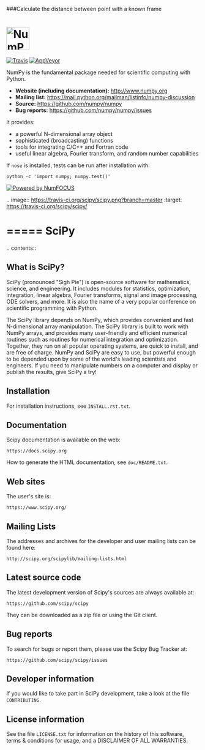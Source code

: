 ###Calculate the distance between point with a known frame

# <img alt="NumPy" src="branding/icons/numpylogo.svg" height="60">

[![Travis](https://img.shields.io/travis/numpy/numpy/master.svg?label=Travis%20CI)](https://travis-ci.org/numpy/numpy)
[![AppVeyor](https://img.shields.io/appveyor/ci/charris/numpy/master.svg?label=AppVeyor)](https://ci.appveyor.com/project/charris/numpy)

NumPy is the fundamental package needed for scientific computing with Python.

- **Website (including documentation):** http://www.numpy.org
- **Mailing list:** https://mail.python.org/mailman/listinfo/numpy-discussion
- **Source:** https://github.com/numpy/numpy
- **Bug reports:** https://github.com/numpy/numpy/issues

It provides:

- a powerful N-dimensional array object
- sophisticated (broadcasting) functions
- tools for integrating C/C++ and Fortran code
- useful linear algebra, Fourier transform, and random number capabilities

If ``nose`` is installed, tests can be run after installation with:

    python -c 'import numpy; numpy.test()'

[![Powered by NumFOCUS](https://img.shields.io/badge/powered%20by-NumFOCUS-orange.svg?style=flat&colorA=E1523D&colorB=007D8A)](https://numfocus.org)


.. image:: https://travis-ci.org/scipy/scipy.png?branch=master
   :target: https://travis-ci.org/scipy/scipy/

=====
SciPy
=====

.. contents::

What is SciPy?
--------------

SciPy (pronounced "Sigh Pie") is open-source software for mathematics,
science, and engineering.  It includes modules for statistics, optimization,
integration, linear algebra, Fourier transforms, signal and image processing,
ODE solvers, and more.  It is also the name of a very popular conference on
scientific programming with Python.

The SciPy library depends on NumPy, which provides convenient and fast
N-dimensional array manipulation. The SciPy library is built to work with
NumPy arrays, and provides many user-friendly and efficient numerical routines
such as routines for numerical integration and optimization. Together, they
run on all popular operating systems, are quick to install, and are free of
charge. NumPy and SciPy are easy to use, but powerful enough to be depended
upon by some of the world's leading scientists and engineers. If you need to
manipulate numbers on a computer and display or publish the results, give
SciPy a try!


Installation
------------

For installation instructions, see ``INSTALL.rst.txt``.


Documentation
-------------

Scipy documentation is available on the web:

    https://docs.scipy.org

How to generate the HTML documentation, see ``doc/README.txt``.


Web sites
---------

The user's site is:

    https://www.scipy.org/


Mailing Lists
-------------

The addresses and archives for the developer and user mailing lists can be
found here:

    http://scipy.org/scipylib/mailing-lists.html


Latest source code
------------------

The latest development version of Scipy's sources are always available at:

    https://github.com/scipy/scipy

They can be downloaded as a zip file or using the Git client.


Bug reports
-----------

To search for bugs or report them, please use the Scipy Bug Tracker at:

    https://github.com/scipy/scipy/issues


Developer information
---------------------

If you would like to take part in SciPy development, take a look
at the file ``CONTRIBUTING``.


License information
-------------------

See the file ``LICENSE.txt`` for information on the history of this
software, terms & conditions for usage, and a DISCLAIMER OF ALL
WARRANTIES.
